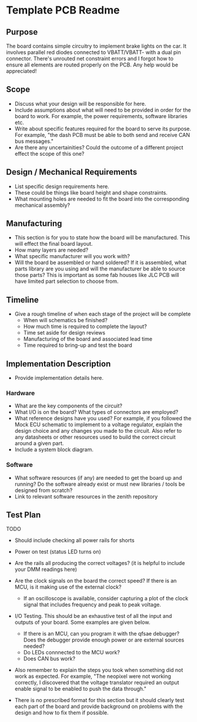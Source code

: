 # Template PCB Readme

## Purpose
The board contains simple circuitry to implement brake lights on the car. It involves parallel red diodes connected to VBATT/VBATT- with a dual pin connector. 
There's unrouted net constraint errors and I forgot how to ensure all elements are routed properly on the PCB. Any help would be appreciated!

## Scope

- Discuss what your design will be responsible for here.
- Include assumptions about what will need to be provided in order for the board to work. For example, the power requirements, software libraries etc.
- Write about specific features required for the board to serve its purpose. For example, "the dash PCB must be able to both send and receive CAN bus messages."
- Are there any uncertainities? Could the outcome of a different project effect the scope of this one?

## Design / Mechanical Requirements

- List specific design requirements here.
- These could be things like board height and shape constraints.
- What mounting holes are needed to fit the board into the corresponding mechanical assembly?

## Manufacturing

- This section is for you to state how the board will be manufactured. This will effect the final board layout.
- How many layers are needed?
- What specific manufacturer will you work with?
- Will the board be assembled or hand soldered? If it is assembled, what parts library are you using and will the manufacturer be able to source those parts? This is important as some fab houses like JLC PCB will have limited part selection to choose from.

## Timeline

- Give a rough timeline of when each stage of the project will be complete
  - When will schematics be finished?
  - How much time is required to complete the layout?
  - Time set aside for design reviews
  - Manufacturing of the board and associated lead time
  - Time required to bring-up and test the board

## Implementation Description

- Provide implementation details here.

### Hardware

- What are the key components of the circuit?
- What I/O is on the board? What types of connectors are employed?
- What reference designs have you used? For example, if you followed the Mock ECU schematic to implement to a voltage regulator, explain the design choice and any changes you made to the circuit. Also refer to any datasheets or other resources used to build the correct circuit around a given part.
- Include a system block diagram.

### Software

- What software resources (if any) are needed to get the board up and running? Do the software already exist or must new libraries / tools be designed from scratch?
- Link to relevant software resources in the zenith repository

## Test Plan

TODO

- Should include checking all power rails for shorts
- Power on test (status LED turns on)

- Are the rails all producing the correct voltages? (it is helpful to include your DMM readings here)
- Are the clock signals on the board the correct speed? If there is an MCU, is it making use of the external clock?
  - If an oscilloscope is available, consider capturing a plot of the clock signal that includes frequency and peak to peak voltage.
- I/O Testing. This should be an exhaustive test of all the input and outputs of your board. Some examples are given below.
  - If there is an MCU, can you program it with the qfsae debugger? Does the debugger provide enough power or are external sources needed?
  - Do LEDs connnected to the MCU work?
  - Does CAN bus work?
- Also remember to explain the steps you took when something did not work as expected. For example, "The neopixel were not working correctly, I discovered that the voltage translator required an output enable signal to be enabled to push the data through."
- There is no prescribed format for this section but it should clearly test each part of the board and provide background on problems with the design and how to fix them if possible.
